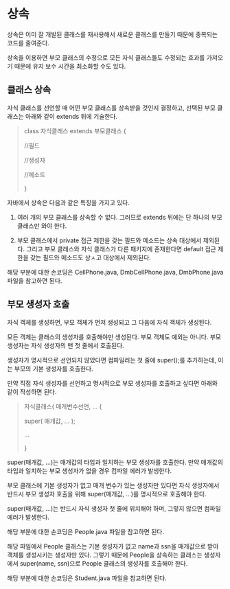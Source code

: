 # 상속
상속은 이미 잘 개발된 클래스를 재사용해서 새로운 클래스를 만들기 때문에 중복되는 코드를 줄여준다.

상속을 이용하면 부모 클래스의 수정으로 모든 자식 클래스들도 수정되는 효과를 가져오기 때문에 유지 보수 시간을 최소화할 수도 있다.

## 클래스 상속
자식 클래스를 선언할 때 어떤 부모 클래스를 상속받을 것인지 결정하고, 선택된 부모 클래스는 아래와 같이 extends 뒤에 기술한다.

> class 자식클래스 extends 부모클래스 {
>
> //필드
>
> //생성자
>
> //메소드
>
> }

자바에서 상속은 다음과 같은 특징을 가지고 있다.

1. 여러 개의 부모 클래스를 상속할 수 없다. 그러므로 extends 뒤에는 단 하나의 부모 클래스만 와야 한다.

2. 부모 클래스에서 private 접근 제한을 갖는 필드와 메소드는 상속 대상에서 제외된다. 그리고 부모 클래스와 자식 클래스가 다른 패키지에 존재한다면 default 접근 제한을 갖는 필드와 메소드도 상ㅅ고 대상에서 제외된다.

해당 부분에 대한 손코딩은 CellPhone.java, DmbCellPhone.java, DmbPhone.java 파일을 참고하면 된다.

## 부모 생성자 호출
자식 객체를 생성하면, 부모 객체가 먼저 생성되고 그 다음에 자식 객체가 생성된다.

모든 객체는 클래스의 생성자를 호출해야만 생성된다. 부모 객체도 예외는 아니다. 부모 생성자는 자식 생성자의 맨 첫 줄에서 호출된다.

생성자가 명시적으로 선언되지 않았다면 컴파일러는 첫 줄에 super();를 추가하는데, 이는 부모의 기본 생성자를 호출한다.

만약 직접 자식 생성자를 선언하고 명시적으로 부모 생성자를 호출하고 싶다면 아래와 같이 작성하면 된다.

> 자식클래스( 매개변수선언, ...  {
>
>   super( 매개값, ... );
>
>   ...
>
> }

super(매개값, ...)는 매개값의 타입과 일치하는 부모 생성자를 호출한다. 만약 매개값의 타입과 일치하는 부모 생성자가 없을 경우 컴파일 에러가 발생한다.

부모 클래스에 기본 생성자가 없고 매개 변수가 있는 생성자만 있다면 자식 생성자에서 반드시 부모 생성자 호출을 위해 super(매개값, ...)를 명시적으로 호출해야 한다.

super(매개값, ...)는 반드시 자식 생성자 첫 줄에 위치해야 하며, 그렇지 않으면 컴파일 에러가 발생한다.

해당 부분에 대한 손코딩은 People.java 파일을 참고하면 된다.

해당 파일에서 People 클래스는 기본 생성자가 없고 name과 ssn을 매개값으로 받아 객체를 생성시키는 생성자만 있다. 그렇기 때문에 People을 상속하는 클래스는 생성자에서 super(name, ssn)으로 People 클래스의 생성자를 호출해야 한다.

해당 부분에 대한 손코딩은 Student.java 파일을 참고하면 된다.
